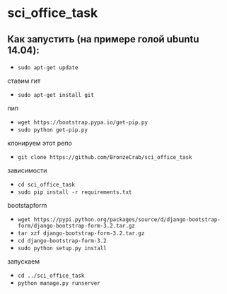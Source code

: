 # sci_office_task

## Как запустить (на примере голой ubuntu 14.04):

-  `sudo apt-get update`

ставим гит

-  `sudo apt-get install git`

пип

-  `wget https://bootstrap.pypa.io/get-pip.py`
-  `sudo python get-pip.py`

клонируем этот репо

-  `git clone https://github.com/BronzeCrab/sci_office_task`

зависимости

-  `cd sci_office_task`
-  `sudo pip install -r requirements.txt`

bootstapform

-  `wget https://pypi.python.org/packages/source/d/django-bootstrap-form/django-bootstrap-form-3.2.tar.gz`
-  `tar xzf django-bootstrap-form-3.2.tar.gz`
-  `cd django-bootstrap-form-3.2`
-  `sudo python setup.py install `

запускаем
-  `cd ../sci_office_task`
- `python manage.py runserver`


